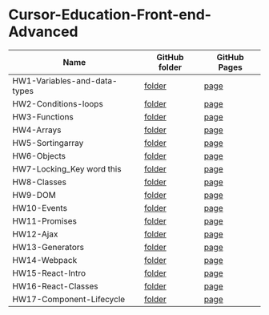 # Cursor-Education-Front-end-Advanced

Name | GitHub folder | GitHub Pages
-----|---------------|-------------
HW1-Variables-and-data-types | [folder](https://github.com/SergiyGurshal/Cursor-Education-Front-end-Advanced/tree/main/HW1-Variables-and-data-types) | [page](https://sergiygurshal.github.io/Cursor-Education-Front-end-Advanced/HW1-Variables-and-data-types/)
HW2-Сonditions-loops | [folder](https://github.com/SergiyGurshal/Cursor-Education-Front-end-Advanced/tree/main/HW2-%D0%A1onditions-loops) | [page](https://sergiygurshal.github.io/Cursor-Education-Front-end-Advanced/HW2-%D0%A1onditions-loops/)
HW3-Functions | [folder](https://github.com/SergiyGurshal/Cursor-Education-Front-end-Advanced/tree/main/HW3-Functions) | [page](https://sergiygurshal.github.io/Cursor-Education-Front-end-Advanced/HW3-Functions/)
HW4-Arrays | [folder](https://github.com/SergiyGurshal/Cursor-Education-Front-end-Advanced/tree/main/HW4-Arrays) | [page](https://sergiygurshal.github.io/Cursor-Education-Front-end-Advanced/HW4-Arrays/)
HW5-Sortingarray | [folder](https://github.com/SergiyGurshal/Cursor-Education-Front-end-Advanced/tree/main/HW5-Sortingarray) | [page](https://sergiygurshal.github.io/Cursor-Education-Front-end-Advanced/HW5-Sortingarray/)
HW6-Objects | [folder](https://github.com/SergiyGurshal/Cursor-Education-Front-end-Advanced/tree/main/HW6-Objects) | [page](https://sergiygurshal.github.io/Cursor-Education-Front-end-Advanced/HW6-Objects/)
HW7-Locking_Key word this | [folder](https://github.com/SergiyGurshal/Cursor-Education-Front-end-Advanced/tree/main/HW7-Locking_Key%20word%20this) | [page](https://sergiygurshal.github.io/Cursor-Education-Front-end-Advanced/HW7-Locking_Key%20word%20this/)
HW8-Classes | [folder](https://github.com/SergiyGurshal/Cursor-Education-Front-end-Advanced/tree/main/HW8-Classes) | [page](https://sergiygurshal.github.io/Cursor-Education-Front-end-Advanced/HW8-Classes/)
HW9-DOM | [folder](https://github.com/SergiyGurshal/Cursor-Education-Front-end-Advanced/tree/main/HW9-DOM) | [page](https://sergiygurshal.github.io/Cursor-Education-Front-end-Advanced/HW9-DOM/)
HW10-Events | [folder](https://github.com/SergiyGurshal/Cursor-Education-Front-end-Advanced/tree/main/HW10-Events) | [page](https://sergiygurshal.github.io/Cursor-Education-Front-end-Advanced/HW10-Events/)
HW11-Promises | [folder](https://github.com/SergiyGurshal/Cursor-Education-Front-end-Advanced/tree/main/HW11-Promises) | [page](https://sergiygurshal.github.io/Cursor-Education-Front-end-Advanced/HW11-Promises/)
HW12-Ajax | [folder](https://github.com/SergiyGurshal/Cursor-Education-Front-end-Advanced/tree/main/HW12-Ajax) | [page](https://sergiygurshal.github.io/Cursor-Education-Front-end-Advanced/HW12-Ajax/)
HW13-Generators | [folder](https://github.com/SergiyGurshal/Cursor-Education-Front-end-Advanced/tree/main/HW13-Generators) | [page](https://sergiygurshal.github.io/Cursor-Education-Front-end-Advanced/HW13-Generators/)
HW14-Webpack | [folder](https://github.com/SergiyGurshal/Cursor-Education-Front-end-Advanced/tree/main/HW14-Webpack) | [page](https://sergiygurshal.github.io/Cursor-Education-Front-end-Advanced/HW14-Webpack/dist/)
HW15-React-Intro | [folder](https://github.com/SergiyGurshal/HW15) | [page](https://sergiygurshal.github.io/HW15/)
HW16-React-Classes | [folder](https://github.com/SergiyGurshal/HW16) | [page](https://sergiygurshal.github.io/HW16/)
HW17-Component-Lifecycle | [folder](https://github.com/SergiyGurshal/HW17) | [page](https://sergiygurshal.github.io/HW17/)
